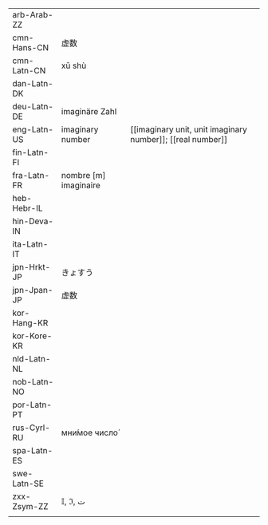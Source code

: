 | | | |
|-|-|-|
| arb-Arab-ZZ |  |  |
| cmn-Hans-CN | 虚数 |  |
| cmn-Latn-CN | xū shù |  |
| dan-Latn-DK |  |  |
| deu-Latn-DE | imaginäre Zahl |  |
| eng-Latn-US | imaginary number | [[imaginary unit, unit imaginary number]]; [[real number]] |
| fin-Latn-FI |  |  |
| fra-Latn-FR | nombre [m] imaginaire |  |
| heb-Hebr-IL |  |  |
| hin-Deva-IN |  |  |
| ita-Latn-IT |  |  |
| jpn-Hrkt-JP | きょすう |  |
| jpn-Jpan-JP | 虚数 |  |
| kor-Hang-KR |  |  |
| kor-Kore-KR |  |  |
| nld-Latn-NL |  |  |
| nob-Latn-NO |  |  |
| por-Latn-PT |  |  |
| rus-Cyrl-RU | мни́мое число́ |  |
| spa-Latn-ES |  |  |
| swe-Latn-SE |  |  |
| zxx-Zsym-ZZ | 𝕀, ℑ, ت |  |
|  |  |  |
